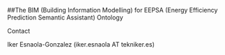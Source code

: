 ##The BIM (Building Information Modelling) for EEPSA (Energy Efficiency Prediction Semantic Assistant) Ontology

Contact

Iker Esnaola-Gonzalez (iker.esnaola AT tekniker.es)
